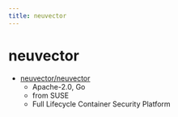 ```yaml
---
title: neuvector
---
```


# neuvector

- [neuvector/neuvector](https://github.com/neuvector/neuvector)
  - Apache-2.0, Go
  - from SUSE
  - Full Lifecycle Container Security Platform
